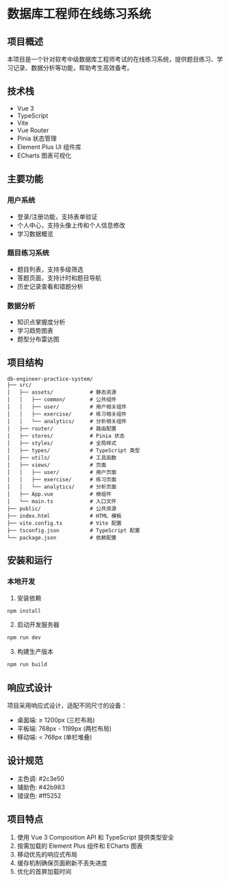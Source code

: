 # 数据库工程师在线练习系统

## 项目概述

本项目是一个针对软考中级数据库工程师考试的在线练习系统，提供题目练习、学习记录、数据分析等功能，帮助考生高效备考。

## 技术栈

- Vue 3
- TypeScript
- Vite
- Vue Router
- Pinia 状态管理
- Element Plus UI 组件库
- ECharts 图表可视化

## 主要功能

### 用户系统

- 登录/注册功能，支持表单验证
- 个人中心，支持头像上传和个人信息修改
- 学习数据概览

### 题目练习系统

- 题目列表，支持多级筛选
- 答题页面，支持计时和题目导航
- 历史记录查看和错题分析

### 数据分析

- 知识点掌握度分析
- 学习趋势图表
- 题型分布雷达图

## 项目结构

```
db-engineer-practice-system/
├── src/
│   ├── assets/            # 静态资源
│   │   ├── common/        # 公共组件
│   │   ├── user/          # 用户相关组件
│   │   ├── exercise/      # 练习相关组件
│   │   └── analytics/     # 分析相关组件
│   ├── router/            # 路由配置
│   ├── stores/            # Pinia 状态
│   ├── styles/            # 全局样式
│   ├── types/             # TypeScript 类型
│   ├── utils/             # 工具函数
│   ├── views/             # 页面
│   │   ├── user/          # 用户页面
│   │   ├── exercise/      # 练习页面
│   │   └── analytics/     # 分析页面
│   ├── App.vue            # 根组件
│   └── main.ts            # 入口文件
├── public/                # 公共资源
├── index.html             # HTML 模板
├── vite.config.ts         # Vite 配置
├── tsconfig.json          # TypeScript 配置
└── package.json           # 依赖配置
```

## 安装和运行

### 本地开发

1. 安装依赖

```bash
npm install
```

2. 启动开发服务器

```bash
npm run dev
```

3. 构建生产版本

```bash
npm run build
```

## 响应式设计

项目采用响应式设计，适配不同尺寸的设备：

- 桌面端: ≥ 1200px (三栏布局)
- 平板端: 768px - 1199px (两栏布局)
- 移动端: < 768px (单栏堆叠)

## 设计规范

- 主色调: #2c3e50
- 辅助色: #42b983
- 错误色: #ff5252

## 项目特点

1. 使用 Vue 3 Composition API 和 TypeScript 提供类型安全
2. 按需加载的 Element Plus 组件和 ECharts 图表
3. 移动优先的响应式布局
4. 缓存机制确保页面刷新不丢失进度
5. 优化的首屏加载时间
